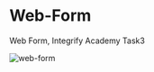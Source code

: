 # Web-Form
Web Form, Integrify Academy Task3

![web-form](https://user-images.githubusercontent.com/2385925/34567353-a04ff37c-f16a-11e7-8fe3-73f2695e5d9c.jpg)
